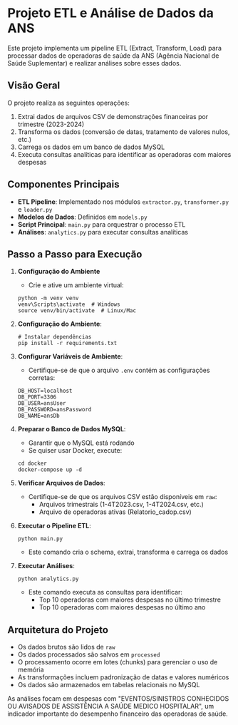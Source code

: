 # Projeto ETL e Análise de Dados da ANS

Este projeto implementa um pipeline ETL (Extract, Transform, Load) para processar dados de operadoras de saúde da ANS (Agência Nacional de Saúde Suplementar) e realizar análises sobre esses dados.

## Visão Geral

O projeto realiza as seguintes operações:

1. Extrai dados de arquivos CSV de demonstrações financeiras por trimestre (2023-2024)
2. Transforma os dados (conversão de datas, tratamento de valores nulos, etc.)
3. Carrega os dados em um banco de dados MySQL
4. Executa consultas analíticas para identificar as operadoras com maiores despesas

## Componentes Principais

- **ETL Pipeline**: Implementado nos módulos `extractor.py`, `transformer.py` e `loader.py`
- **Modelos de Dados**: Definidos em `models.py`
- **Script Principal**: `main.py` para orquestrar o processo ETL
- **Análises**: `analytics.py` para executar consultas analíticas

## Passo a Passo para Execução

1. **Configuração do Ambiente**

   - Crie e ative um ambiente virtual:

   ```
   python -m venv venv
   venv\Scripts\activate  # Windows
   source venv/bin/activate  # Linux/Mac
   ```

2. **Configuração do Ambiente**:

   ```
   # Instalar dependências
   pip install -r requirements.txt
   ```

3. **Configurar Variáveis de Ambiente**:

   - Certifique-se de que o arquivo `.env` contém as configurações corretas:

   ```
   DB_HOST=localhost
   DB_PORT=3306
   DB_USER=ansUser
   DB_PASSWORD=ansPassword
   DB_NAME=ansDb
   ```

4. **Preparar o Banco de Dados MySQL**:

   - Garantir que o MySQL está rodando
   - Se quiser usar Docker, execute:

   ```
   cd docker
   docker-compose up -d
   ```

5. **Verificar Arquivos de Dados**:

   - Certifique-se de que os arquivos CSV estão disponíveis em `raw`:
     - Arquivos trimestrais (1-4T2023.csv, 1-4T2024.csv, etc.)
     - Arquivo de operadoras ativas (Relatorio_cadop.csv)

6. **Executar o Pipeline ETL**:

   ```
   python main.py
   ```

   - Este comando cria o schema, extrai, transforma e carrega os dados

7. **Executar Análises**:
   ```
   python analytics.py
   ```
   - Este comando executa as consultas para identificar:
     - Top 10 operadoras com maiores despesas no último trimestre
     - Top 10 operadoras com maiores despesas no último ano

## Arquitetura do Projeto

- Os dados brutos são lidos de `raw`
- Os dados processados são salvos em `processed`
- O processamento ocorre em lotes (chunks) para gerenciar o uso de memória
- As transformações incluem padronização de datas e valores numéricos
- Os dados são armazenados em tabelas relacionais no MySQL

As análises focam em despesas com "EVENTOS/SINISTROS CONHECIDOS OU AVISADOS DE ASSISTÊNCIA A SAÚDE MEDICO HOSPITALAR", um indicador importante do desempenho financeiro das operadoras de saúde.
